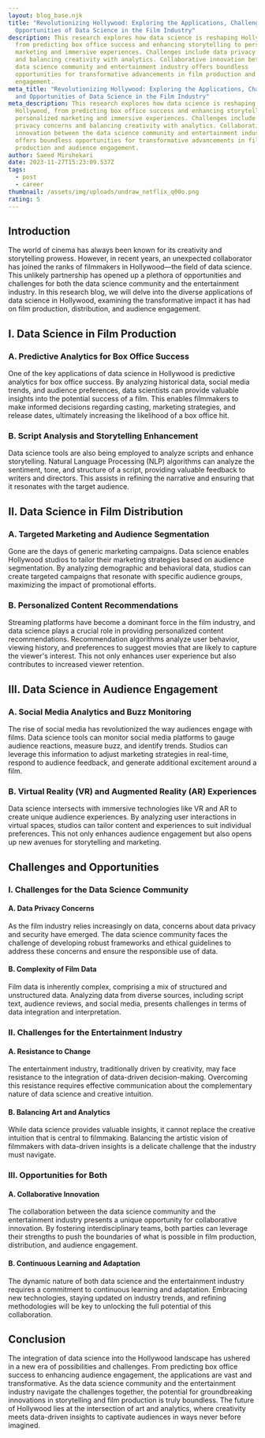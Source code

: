 ```yaml
---
layout: blog_base.njk
title: "Revolutionizing Hollywood: Exploring the Applications, Challenges, and
  Opportunities of Data Science in the Film Industry"
description: This research explores how data science is reshaping Hollywood,
  from predicting box office success and enhancing storytelling to personalized
  marketing and immersive experiences. Challenges include data privacy concerns
  and balancing creativity with analytics. Collaborative innovation between the
  data science community and entertainment industry offers boundless
  opportunities for transformative advancements in film production and audience
  engagement.
meta_title: "Revolutionizing Hollywood: Exploring the Applications, Challenges,
  and Opportunities of Data Science in the Film Industry"
meta_description: This research explores how data science is reshaping
  Hollywood, from predicting box office success and enhancing storytelling to
  personalized marketing and immersive experiences. Challenges include data
  privacy concerns and balancing creativity with analytics. Collaborative
  innovation between the data science community and entertainment industry
  offers boundless opportunities for transformative advancements in film
  production and audience engagement.
author: Saeed Mirshekari
date: 2023-11-27T15:23:09.537Z
tags:
  - post
  - career
thumbnail: /assets/img/uploads/undraw_netflix_q00o.png
rating: 5
---
```



## Introduction

The world of cinema has always been known for its creativity and storytelling prowess. However, in recent years, an unexpected collaborator has joined the ranks of filmmakers in Hollywood—the field of data science. This unlikely partnership has opened up a plethora of opportunities and challenges for both the data science community and the entertainment industry. In this research blog, we will delve into the diverse applications of data science in Hollywood, examining the transformative impact it has had on film production, distribution, and audience engagement.

## I. Data Science in Film Production

### A. Predictive Analytics for Box Office Success

One of the key applications of data science in Hollywood is predictive analytics for box office success. By analyzing historical data, social media trends, and audience preferences, data scientists can provide valuable insights into the potential success of a film. This enables filmmakers to make informed decisions regarding casting, marketing strategies, and release dates, ultimately increasing the likelihood of a box office hit.

### B. Script Analysis and Storytelling Enhancement

Data science tools are also being employed to analyze scripts and enhance storytelling. Natural Language Processing (NLP) algorithms can analyze the sentiment, tone, and structure of a script, providing valuable feedback to writers and directors. This assists in refining the narrative and ensuring that it resonates with the target audience.

## II. Data Science in Film Distribution

### A. Targeted Marketing and Audience Segmentation

Gone are the days of generic marketing campaigns. Data science enables Hollywood studios to tailor their marketing strategies based on audience segmentation. By analyzing demographic and behavioral data, studios can create targeted campaigns that resonate with specific audience groups, maximizing the impact of promotional efforts.

### B. Personalized Content Recommendations

Streaming platforms have become a dominant force in the film industry, and data science plays a crucial role in providing personalized content recommendations. Recommendation algorithms analyze user behavior, viewing history, and preferences to suggest movies that are likely to capture the viewer's interest. This not only enhances user experience but also contributes to increased viewer retention.

## III. Data Science in Audience Engagement

### A. Social Media Analytics and Buzz Monitoring

The rise of social media has revolutionized the way audiences engage with films. Data science tools can monitor social media platforms to gauge audience reactions, measure buzz, and identify trends. Studios can leverage this information to adjust marketing strategies in real-time, respond to audience feedback, and generate additional excitement around a film.

### B. Virtual Reality (VR) and Augmented Reality (AR) Experiences

Data science intersects with immersive technologies like VR and AR to create unique audience experiences. By analyzing user interactions in virtual spaces, studios can tailor content and experiences to suit individual preferences. This not only enhances audience engagement but also opens up new avenues for storytelling and marketing.

## Challenges and Opportunities

### I. Challenges for the Data Science Community

#### A. Data Privacy Concerns

As the film industry relies increasingly on data, concerns about data privacy and security have emerged. The data science community faces the challenge of developing robust frameworks and ethical guidelines to address these concerns and ensure the responsible use of data.

#### B. Complexity of Film Data

Film data is inherently complex, comprising a mix of structured and unstructured data. Analyzing data from diverse sources, including script text, audience reviews, and social media, presents challenges in terms of data integration and interpretation.

### II. Challenges for the Entertainment Industry

#### A. Resistance to Change

The entertainment industry, traditionally driven by creativity, may face resistance to the integration of data-driven decision-making. Overcoming this resistance requires effective communication about the complementary nature of data science and creative intuition.

#### B. Balancing Art and Analytics

While data science provides valuable insights, it cannot replace the creative intuition that is central to filmmaking. Balancing the artistic vision of filmmakers with data-driven insights is a delicate challenge that the industry must navigate.

### III. Opportunities for Both

#### A. Collaborative Innovation

The collaboration between the data science community and the entertainment industry presents a unique opportunity for collaborative innovation. By fostering interdisciplinary teams, both parties can leverage their strengths to push the boundaries of what is possible in film production, distribution, and audience engagement.

#### B. Continuous Learning and Adaptation

The dynamic nature of both data science and the entertainment industry requires a commitment to continuous learning and adaptation. Embracing new technologies, staying updated on industry trends, and refining methodologies will be key to unlocking the full potential of this collaboration.

## Conclusion

The integration of data science into the Hollywood landscape has ushered in a new era of possibilities and challenges. From predicting box office success to enhancing audience engagement, the applications are vast and transformative. As the data science community and the entertainment industry navigate the challenges together, the potential for groundbreaking innovations in storytelling and film production is truly boundless. The future of Hollywood lies at the intersection of art and analytics, where creativity meets data-driven insights to captivate audiences in ways never before imagined.